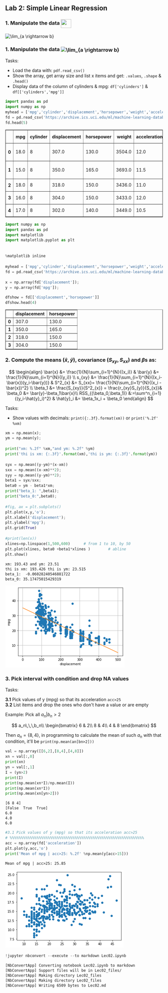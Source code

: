 ## Lab 2: Simple Linear Regression

### 1. Manipulate the data <img src="https://latex.codecogs.com/svg.image?\mathbf{\textbf{fd}_{(398x6)}}" align="center" border="0" width="33" height="28">
<img src="http://www.sciweavers.org/tex2img.php?eq=%20%5Clim_%7Ba%20%5Crightarrow%20b%7D%20&bc=White&fc=Black&im=jpg&fs=12&ff=arev&edit=0" align="center" border="0" alt=" \lim_{a \rightarrow b} " width="33" height="28" />
<br>

### 1. Manipulate the data <img src="http://www.sciweavers.org/tex2img.php?eq=%20%5Clim_%7Ba%20%5Crightarrow%20b%7D%20&bc=White&fc=Black&im=jpg&fs=12&ff=arev&edit=0" align="center" border="0" alt=" \lim_{a \rightarrow b} " width="33" height="28" />

Tasks: 

*   Load the data with: `pdf.read_csv()`
*   Show the array, get array size and list x items and get: `.values`, `.shape` & `.head()`
*   Display data of the column of cylinders & mpg: `df['cylinders']` & `df[['cylinders','mpg']]`



```python
import pandas as pd
import numpy as np
myhead = ['mpg','cylinder','displacement','horsepower','weight','acceleration','model year','origin','car name'];
fd = pd.read_csv('https://archive.ics.uci.edu/ml/machine-learning-databases/auto-mpg/auto-mpg.data',header=None,delim_whitespace=True,names=myhead,na_values='?');
fd.head(5)
```




<div>
    
  
<table border="1" class="dataframe">
  <thead>
    <tr style="text-align: right;">
      <th></th>
      <th>mpg</th>
      <th>cylinder</th>
      <th>displacement</th>
      <th>horsepower</th>
      <th>weight</th>
      <th>acceleration</th>
      <th>model year</th>
      <th>origin</th>
      <th>car name</th>
    </tr>
  </thead>
  <tbody>
    <tr>
      <th>0</th>
      <td>18.0</td>
      <td>8</td>
      <td>307.0</td>
      <td>130.0</td>
      <td>3504.0</td>
      <td>12.0</td>
      <td>70</td>
      <td>1</td>
      <td>chevrolet chevelle malibu</td>
    </tr>
    <tr>
      <th>1</th>
      <td>15.0</td>
      <td>8</td>
      <td>350.0</td>
      <td>165.0</td>
      <td>3693.0</td>
      <td>11.5</td>
      <td>70</td>
      <td>1</td>
      <td>buick skylark 320</td>
    </tr>
    <tr>
      <th>2</th>
      <td>18.0</td>
      <td>8</td>
      <td>318.0</td>
      <td>150.0</td>
      <td>3436.0</td>
      <td>11.0</td>
      <td>70</td>
      <td>1</td>
      <td>plymouth satellite</td>
    </tr>
    <tr>
      <th>3</th>
      <td>16.0</td>
      <td>8</td>
      <td>304.0</td>
      <td>150.0</td>
      <td>3433.0</td>
      <td>12.0</td>
      <td>70</td>
      <td>1</td>
      <td>amc rebel sst</td>
    </tr>
    <tr>
      <th>4</th>
      <td>17.0</td>
      <td>8</td>
      <td>302.0</td>
      <td>140.0</td>
      <td>3449.0</td>
      <td>10.5</td>
      <td>70</td>
      <td>1</td>
      <td>ford torino</td>
    </tr>
  </tbody>
</table>
</div>




```python
import numpy as np
import pandas as pd
import matplotlib
import matplotlib.pyplot as plt


%matplotlib inline

myhead = ['mpg','cylinder','displacement','horsepower','weight','acceleration','model year','origin','car name'];
fd = pd.read_csv('https://archive.ics.uci.edu/ml/machine-learning-databases/auto-mpg/auto-mpg.data',header=None,delim_whitespace=True,names=myhead,na_values='?');

x = np.array(fd['displacement']);
y = np.array(fd['mpg']);

```


```python
dfshow = fd[['displacement','horsepower']]
dfshow.head(4)
```




<div>

<table border="1" class="dataframe">
  <thead>
    <tr style="text-align: right;">
      <th></th>
      <th>displacement</th>
      <th>horsepower</th>
    </tr>
  </thead>
  <tbody>
    <tr>
      <th>0</th>
      <td>307.0</td>
      <td>130.0</td>
    </tr>
    <tr>
      <th>1</th>
      <td>350.0</td>
      <td>165.0</td>
    </tr>
    <tr>
      <th>2</th>
      <td>318.0</td>
      <td>150.0</td>
    </tr>
    <tr>
      <th>3</th>
      <td>304.0</td>
      <td>150.0</td>
    </tr>
  </tbody>
</table>
</div>



### **2. Compute the means ($\bar{x}, \bar{y}$), covariance ($S_{xy}, S_{xx}$) and $\beta$s as:**

$$
\begin{align}
\bar{x} &= \frac{1}{N}\sum_{i=1}^{N}{(x_i)} &
\bar{y} &= \frac{1}{N}\sum_{i=1}^{N}{(y_i)} \\
s_{xy} &= \frac{1}{N}\sum_{i=1}^{N}{(x_i-\bar{x})(y_i-\bar{y})} &
S^2_{x}  &= S_{xx}= \frac{1}{N}\sum_{i=1}^{N}{(x_i - \bar{x})^2} \\
\beta_1 &= \frac{S_{xy}}{S^2_{x}} = \frac{r_{xy}S_{y}}{S_{x}}&
\beta_0 &= \bar{y}-\beta_1\bar{x}\\
RSS_{(\beta_0,\beta_1)} &:=\sum^n_{i=1}{(y_i-\hat{y}_i)^2} &
\hat{y}_i &= \beta_1x_i + \beta_0
\end{align}
$$

Tasks:


*   Show values with decimals: `print({:.3f}.format(xm))` or `print('%.2f' %xm)`




```python
xm = np.mean(x);
ym = np.mean(y);

print("xm: %.2f" %xm,"and ym: %.2f" %ym)
print('thi is xm: {:.3f}'.format(xm),'thi is ym: {:.3f}'.format(ym))

syx = np.mean((y-ym)*(x-xm))
sxx = np.mean((x-xm)**2);
syy = np.mean((y-ym)**2);
beta1 = syx/sxx;
beta0 = ym - beta1*xm;
print("beta_1: ",beta1);
print("beta_0:",beta0);

#fig, ax = plt.subplots()
plt.plot(x,y,'o');
plt.xlabel('displacement');
plt.ylabel('mpg');
plt.grid(True)

#print(len(x))
xlines=np.linspace(1,500,600)      # from 1 to 10, by 50
plt.plot(xlines, beta0 +beta1*xlines )        # abline
plt.show()
```

    xm: 193.43 and ym: 23.51
    thi is xm: 193.426 thi is ym: 23.515
    beta_1:  -0.06028240546881722
    beta_0: 35.17475015429319



    
![png](Lec02_files/Lec02_5_1.png)
    


### **3. Pick interval with condition and drop NA values**
Tasks:

  **3.1**   Pick values of y (mpg) so that its acceleration `acc>25`<br>
  **3.2**  List items and drop the ones who don't have a value or are empty

Example: Pick all $a_n | b_n>2$

$$
a_n\,\,\,b_n\\
\begin{bmatrix}
6 & 2\\
8 & 4\\
4 & 8
\end{bmatrix}
$$

Then $a_n=\{8,4\}$, in programming to calculate the mean of such $a_n$ with that condition, it'll be `print(np.mean(an[bn>2]))` 




```python
val = np.array([[6,2],[8,4],[4,8]])
xn = val[:,0]
print(xn)
yn = val[:,1]
I = (yn>2)
print(I)
print(np.mean(xn*I)/np.mean(I))
print(np.mean(xn*I))
print(np.mean(xn[yn>2]))
```

    [6 8 4]
    [False  True  True]
    6.0
    4.0
    6.0



```python
#3.1 Pick values of y (mpg) so that its acceleration acc>25
# %%%%%%%%%%%%%%%%%%%%%%%%%%%%%%%%%%%%%%%%%%%%%%%%%%%%%%%%%%%%
acc = np.array(fd['acceleration'])
plt.plot(y,acc,'o')
print('Mean of mpg | acc>25: %.2f' %np.mean(y[acc>15]))
```

    Mean of mpg | acc>25: 25.85



    
![png](Lec02_files/Lec02_8_1.png)
    



```python
!jupyter nbconvert --execute --to markdown Lec02.ipynb
```

    [NbConvertApp] Converting notebook Lec02.ipynb to markdown
    [NbConvertApp] Support files will be in Lec02_files/
    [NbConvertApp] Making directory Lec02_files
    [NbConvertApp] Making directory Lec02_files
    [NbConvertApp] Writing 6509 bytes to Lec02.md

